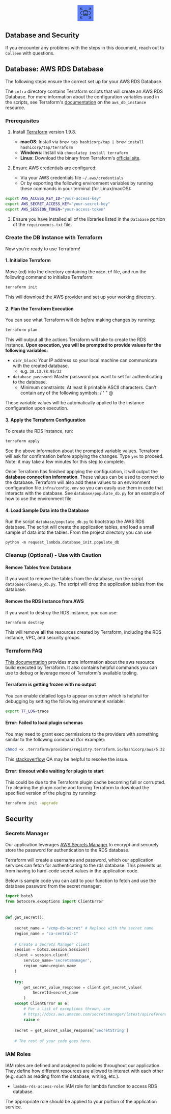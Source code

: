 <p align="center">
    <img src="https://github.com/Jonqora/VibeCheckMyProf/blob/main/scratch/image_files/RDS.png" width="50" height="50" />
</p> 

##  Database and Security

If you encounter any problems with the steps in this document, reach out to `Colleen` with questions. 


## Database: AWS RDS Database

The following steps ensure the correct set up for your AWS RDS Database.

The `infra` directory contains Terraform scripts that will create an AWS RDS Database. For more information about the 
configuration variables used in the scripts, see Terraform's [documentation](https://registry.terraform.io/providers/hashicorp/aws/latest/docs/resources/db_instance)
on the `aws_db_instance` resource.

### Prerequisites
1. Install [Terraform](https://developer.hashicorp.com/terraform/install) version 1.9.8.
   - **macOS**: Install via `brew tap hashicorp/tap | brew install hashicorp/tap/terraform`
   - **Windows**: Install via `chocolatey install terraform`
   - **Linux**: Download the binary from Terraform's [official site](https://developer.hashicorp.com/terraform/install#linux).

2. Ensure AWS credentials are configured:
   - Via your AWS credentials file `~/.aws/credentials`
   - Or by exporting the following environment variables by running these commands in your terminal (for Linux/macOS):
```bash
export AWS_ACCESS_KEY_ID="your-access-key"
export AWS_SECRET_ACCESS_KEY="your-secret-key"
export AWS_SESSION_TOKEN="your-access-token"
```
3. Ensure you have installed all of the libraries listed in the `Database` portion of the `requirements.txt` file.

### Create the DB Instance with Terraform
Now you're ready to use Terraform!

#### 1. Initialize Terraform
Move (cd) into the directory containing the `main.tf` file, and run the following command to initialize Terraform:
```bash
terraform init
```
This will download the AWS provider and set up your working directory.

#### 2. Plan the Terraform Execution
You can see what Terraform will do _before_ making changes by running:
```bash
terraform plan
```
This will output all the actions Terraform will take to create the RDS instance. **Upon execution, you will be prompted to 
provide values for the following variables:**
- `cidr_block`: Your IP address so your local machine can communicate with the created database. 
  - e.g. `38.13.78.95/32`
- `database_password`: Master password you want to set for authenticating to the database. 
  - Minimum constraints: At least 8 printable ASCII characters. Can't contain any of the following symbols: / ' " @

These variable values will be automatically applied to the instance configuration upon execution.

#### 3. Apply the Terraform Configuration
To create the RDS instance, run:
```bash
terraform apply
```
See the above information about the prompted variable values. Terraform will ask for confirmation before applying the changes. Type `yes` to proceed.
Note: it may take a few minutes for this step to complete.

Once Terraform has finished applying the configuration, it will output the **database connection information**. These 
values can be used to connect to the database. Terraform will also add these values to an environment configuration file 
`infra/config.env` so you can easily use them in code that interacts with the database. See `database/populate_db.py` for an example
of how to use the environment file.

#### 4. Load Sample Data into the Database
Run the script `database/populate_db.py` to bootstrap the AWS RDS database. The script will create the application tables, and
load a small sample of data into the tables. From the project directory you can use 

```
python -m request_lambda.database_init.populate_db
```

### Cleanup (Optional) - Use with Caution
#### Remove Tables from Database
If you want to remove the tables from the database, run the script `database/cleanup_db.py`. The script will drop the
application tables from the database. 

#### Remove the RDS Instance from AWS
If you want to destroy the RDS instance, you can use:
```bash
terraform destroy
```
This will remove **all** the resources created by Terraform, including the RDS instance, VPC, and security groups.

### Terraform FAQ
[This documentation](https://developer.hashicorp.com/terraform/tutorials/aws-get-started/aws-build) provides more 
information about the aws resource build executed by Terraform. It also contains helpful commands you can use to debug or 
leverage more of Terraform's available tooling.

#### Terraform is getting frozen with no output
You can enable detailed logs to appear on stderr which is helpful for debugging by setting the following environment variable:
```bash
export TF_LOG=trace
```

#### Error: Failed to load plugin schemas
You may need to grant exec permissions to the providers with something similar to the following command (for example):
```bash
chmod +x .terraform/providers/registry.terraform.io/hashicorp/aws/5.32.1/darwin_amd64/terraform-provider-aws_v5.32.1_x5
```
This [stackoverflow](https://stackoverflow.com/questions/70407525/terraform-gives-errors-failed-to-load-plugin-schemas)
QA may be helpful to resolve the issue.

#### Error: timeout while waiting for plugin to start
This could be due to the Terraform plugin cache becoming full or corrupted. 
Try clearing the plugin cache and forcing Terraform to download the specified version of the plugins by running:
```bash
terraform init -upgrade
```

## Security
### Secrets Manager
Our application leverages [AWS Secrets Manager](https://ca-central-1.console.aws.amazon.com/secretsmanager/landing?region=ca-central-1)
to encrypt and securely store the password for authentication to the RDS database. 

Terraform will create a username and password, which our application services can fetch 
for authenticating to the rds database. This prevents us from having to hard-code secret values in the application code. 

Below is sample code you can add to your function to fetch and use the database password from the secret manager:
```python
import boto3
from botocore.exceptions import ClientError


def get_secret():

    secret_name = "vcmp-db-secret" # Replace with the secret name
    region_name = "ca-central-1"

    # Create a Secrets Manager client
    session = boto3.session.Session()
    client = session.client(
        service_name='secretsmanager',
        region_name=region_name
    )

    try:
        get_secret_value_response = client.get_secret_value(
            SecretId=secret_name
        )
    except ClientError as e:
        # For a list of exceptions thrown, see
        # https://docs.aws.amazon.com/secretsmanager/latest/apireference/API_GetSecretValue.html
        raise e

    secret = get_secret_value_response['SecretString']

    # The rest of your code goes here.
```
### IAM Roles
IAM roles are defined and assigned to policies throughout our application. They define how different resources are 
allowed to interact with each other (e.g. such as reading from the database, writing, etc.). 
- `lambda-rds-access-role`: IAM role for lambda function to access RDS database.

The appropriate role should be applied to your portion of the application service.